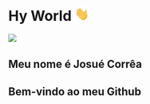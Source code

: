 # Hy World <img src="https://github.com/SatYu26/SatYu26/blob/master/Assets/Hi.gif" width="29px">

<img src="https://media1.giphy.com/media/UTek0q3N8osh8agH4Y/giphy.gif?cid=ecf05e477vagtq176qhqtyz4a4ygkiixgqlx3dr2mdjqghvv&rid=giphy.gif&ct=g" width="100px">

## Meu nome é Josué Corrêa 
## Bem-vindo ao meu Github 


<!--
**zezinnnnn/zezinnnnn** is a ✨ _special_ ✨ repository because its `README.md` (this file) appears on your GitHub profile.

Here are some ideas to get you started:

- 🔭 I’m currently working on ...
- 🌱 I’m currently learning ...
- 👯 I’m looking to collaborate on ...
- 🤔 I’m looking for help with ...
- 💬 Ask me about ...
- 📫 How to reach me: ...
- 😄 Pronouns: ...
- ⚡ Fun fact: ...
-->
